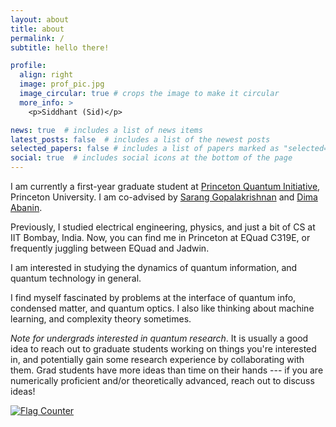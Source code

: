 ```yaml
---
layout: about
title: about
permalink: /
subtitle: hello there!

profile:
  align: right
  image: prof_pic.jpg
  image_circular: true # crops the image to make it circular
  more_info: >
    <p>Siddhant (Sid)</p>

news: true  # includes a list of news items
latest_posts: false  # includes a list of the newest posts
selected_papers: false # includes a list of papers marked as "selected={true}"
social: true  # includes social icons at the bottom of the page
---
```



I am currently a first-year graduate student at [Princeton Quantum Initiative](https://quantum.princeton.edu/people/siddhant-midha), Princeton University. I am co-advised by [Sarang Gopalakrishnan](https://ece.princeton.edu/people/sarang-gopalakrishnan) and [Dima Abanin](https://phy.princeton.edu/people/dmitry-abanin). 



Previously, I studied electrical engineering, physics, and just a bit of CS at IIT Bombay, India. Now, you can find me in Princeton at EQuad C319E, or frequently juggling between EQuad and Jadwin.


I am interested in studying the dynamics of quantum information, and quantum technology in general.

I find myself fascinated by problems at the interface of quantum info, condensed matter, and quantum optics. I also like thinking about machine learning, and complexity theory sometimes.



_Note for undergrads interested in quantum research_. It is usually a good idea to reach out to graduate students working on things you're interested in, and potentially gain some research experience by collaborating with them. Grad students have more ideas than time on their hands --- if you are numerically proficient and/or theoretically advanced, reach out to discuss ideas! 

<a href="https://info.flagcounter.com/UvsF"><img src="https://s11.flagcounter.com/count2/UvsF/bg_FFFFFF/txt_000000/border_CCCCCC/columns_2/maxflags_10/viewers_0/labels_0/pageviews_0/flags_0/percent_0/" alt="Flag Counter" border="0"></a>
